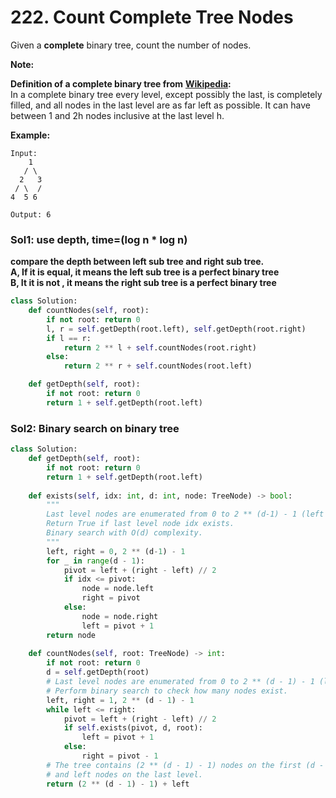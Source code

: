 # 222. Count Complete Tree Nodes

Given a **complete** binary tree, count the number of nodes.

**Note:**

**Definition of a complete binary tree from** [**Wikipedia**](http://en.wikipedia.org/wiki/Binary_tree#Types_of_binary_trees)**:**  
In a complete binary tree every level, except possibly the last, is completely filled, and all nodes in the last level are as far left as possible. It can have between 1 and 2h nodes inclusive at the last level h.

**Example:**

```text
Input: 
    1
   / \
  2   3
 / \  /
4  5 6

Output: 6
```

### Sol1: use depth, time=\(log n \* log n\)

**compare the depth between left sub tree and right sub tree.   
A, If it is equal, it means the left sub tree is a perfect binary tree   
B, It it is not , it means the right sub tree is a perfect binary tree**

```python
class Solution:
    def countNodes(self, root):
        if not root: return 0
        l, r = self.getDepth(root.left), self.getDepth(root.right)
        if l == r:
            return 2 ** l + self.countNodes(root.right)
        else:
            return 2 ** r + self.countNodes(root.left)

    def getDepth(self, root):
        if not root: return 0
        return 1 + self.getDepth(root.left)
```

### Sol2: Binary search on binary tree

```python
class Solution:
    def getDepth(self, root):
        if not root: return 0
        return 1 + self.getDepth(root.left)
    
    def exists(self, idx: int, d: int, node: TreeNode) -> bool:
        """
        Last level nodes are enumerated from 0 to 2 ** (d-1) - 1 (left -> right).
        Return True if last level node idx exists. 
        Binary search with O(d) complexity.
        """
        left, right = 0, 2 ** (d-1) - 1
        for _ in range(d - 1):
            pivot = left + (right - left) // 2
            if idx <= pivot:
                node = node.left
                right = pivot
            else:
                node = node.right
                left = pivot + 1
        return node 
        
    def countNodes(self, root: TreeNode) -> int:
        if not root: return 0     
        d = self.getDepth(root)
        # Last level nodes are enumerated from 0 to 2 ** (d - 1) - 1 (left -> right).
        # Perform binary search to check how many nodes exist.
        left, right = 1, 2 ** (d - 1) - 1
        while left <= right:
            pivot = left + (right - left) // 2
            if self.exists(pivot, d, root):
                left = pivot + 1
            else:
                right = pivot - 1       
        # The tree contains (2 ** (d - 1) - 1) nodes on the first (d - 1) levels
        # and left nodes on the last level.
        return (2 ** (d - 1) - 1) + left
```

